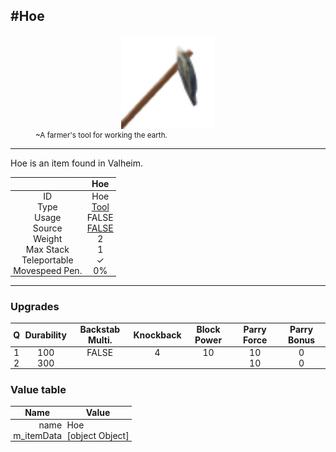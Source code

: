 <meta property="og:title" content="Hoe - MoreValheim" /><meta property="og:type" content="website" /><meta property="og:image" content="/assets/hoe.png" /><meta property="og:description" content="Hoe is an item found in Valheim." /><meta name="theme-color" content="#546D78"><meta name="twitter:card" content="summary_large_image">
#Hoe
-------------
<style>img {width:20px;}.tb {width:150px;display: block;margin-left: auto;margin-right: auto;}</style>

<style>.md-typeset table:not([class]) th:not([align]) {min-width:unset!important;}</style>
<style>td{padding:0em 0.3em!important;text-align:center!important;border-left:.05rem solid var(--md-default-fg-color--lightest)}</style>

<style>th{padding:0.1em 0.3em!important;text-align:center!important;font-weight:bold}</style>

<style>pre{text-align:right!important}</style>
<style>table tr td:first-child {border-left: 0;};</style>

<figure><img src="/assets/hoe.png" class="tb" /><figcaption><small>~A farmer's tool for working the earth.</small></figcaption></figure>

-------------

Hoe is an item found in Valheim.

|        | Hoe              |
| ----------- | ------------------------------------ |
| ID |Hoe
| Type | [Tool](../../types/tool)
| Usage | FALSE<br>
| Source | [FALSE](../../items/false)
| Weight | 2 |
| Max Stack | 1 |
| Teleportable | ✓
| Movespeed Pen. | 0%


-------------

### Upgrades
| Q | Durability | Backstab Multi. | Knockback | Block Power | Parry Force | Parry Bonus
| - | - | - | - | - | - | - 
1 | 100 | FALSE | 4 | 10 | 10 | 0 | 1.5 | 
 | 2 | 300 |  |  |  | 10 | 0 |  | 


### Value table
| Name | Value
| - | - |
| <div style="text-align:right">name</div> | <div style="text-align:left">Hoe</div> | 
| <div style="text-align:right">m_itemData</div> | <div style="text-align:left">[object Object]</div> | 